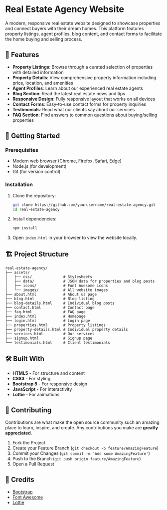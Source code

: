 # Real Estate Agency Website

A modern, responsive real estate website designed to showcase properties and connect buyers with their dream homes. This platform features property listings, agent profiles, blog content, and contact forms to facilitate the home buying and selling process.

## 🌟 Features

- **Property Listings**: Browse through a curated selection of properties with detailed information
- **Property Details**: View comprehensive property information including price, location, and amenities
- **Agent Profiles**: Learn about our experienced real estate agents
- **Blog Section**: Read the latest real estate news and tips
- **Responsive Design**: Fully responsive layout that works on all devices
- **Contact Forms**: Easy-to-use contact forms for property inquiries
- **Testimonials**: Read what our clients say about our services
- **FAQ Section**: Find answers to common questions about buying/selling properties

## 🚀 Getting Started

### Prerequisites

- Modern web browser (Chrome, Firefox, Safari, Edge)
- Node.js (for development)
- Git (for version control)

### Installation

1. Clone the repository:
   ```bash
   git clone https://github.com/yourusername/real-estate-agency.git
   cd real-estate-agency
   ```

2. Install dependencies:
   ```bash
   npm install
   ```

3. Open `index.html` in your browser to view the website locally.

## 🏗️ Project Structure

```
real-estate-agency/
├── assets/
│   ├── css/              # Stylesheets
│   ├── data/             # JSON data for properties and blog posts
│   ├── icons/            # Font Awesome icons
│   └── images/           # All website images
├── about.html            # About us page
├── blog.html             # Blog listing
├── blog-details.html     # Individual blog posts
├── contact.html          # Contact page
├── faq.html              # FAQ page
├── index.html            # Homepage
├── login.html            # Login page
├── properties.html       # Property listings
├── property-details.html # Individual property details
├── services.html         # Our services
├── signup.html           # Signup page
└── testimonials.html     # Client testimonials
```

## 🛠️ Built With

- **HTML5** - For structure and content
- **CSS3** - For styling
- **Bootstrap 5** - For responsive design
- **JavaScript** - For interactivity
- **Lottie** - For animations

## 🤝 Contributing

Contributions are what make the open source community such an amazing place to learn, inspire, and create. Any contributions you make are **greatly appreciated**.

1. Fork the Project
2. Create your Feature Branch (`git checkout -b feature/AmazingFeature`)
3. Commit your Changes (`git commit -m 'Add some AmazingFeature'`)
4. Push to the Branch (`git push origin feature/AmazingFeature`)
5. Open a Pull Request

## 🌟 Credits

- [Bootstrap](https://getbootstrap.com/)
- [Font Awesome](https://fontawesome.com/)
- [Lottie](https://lottiefiles.com/)

